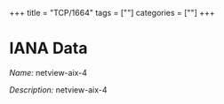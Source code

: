 +++
title = "TCP/1664"
tags = [""]
categories = [""]
+++

# IANA Data

_Name:_ netview-aix-4

_Description:_ netview-aix-4

